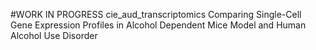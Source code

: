 #WORK IN PROGRESS cie_aud_transcriptomics
Comparing Single-Cell Gene Expression Profiles in Alcohol Dependent Mice Model and Human Alcohol Use Disorder 
